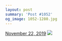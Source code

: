 ```yaml
---
layout: post
summary: 'Post #1052'
og_image: 1052-1280.jpg
---
```


<p>
  <time>
    <a href="/1052">November 22, 2019</a>
  </time>
  <a href="/1052">
    <img src="{{ site.assets_url }}/1052-640.jpg" srcset="{{ site.assets_url }}/1052-320.jpg 320w, {{ site.assets_url }}/1052-640.jpg 640w, {{ site.assets_url }}/1052-960.jpg 960w, {{ site.assets_url }}/1052-1280.jpg 1280w" sizes="(min-width: 700px) 50vw, calc(100vw - 2rem)" />
  </a>
</p>

